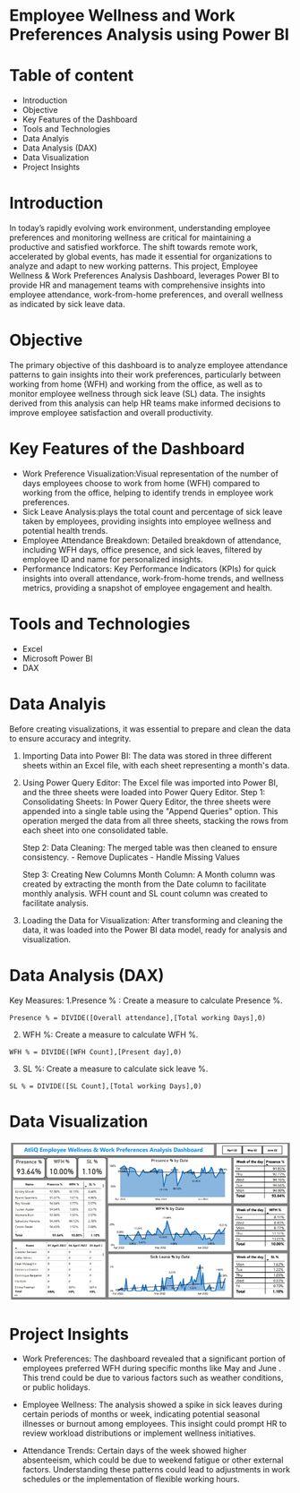 # Employee Wellness and Work Preferences Analysis using Power BI

# Table of content
- Introduction
- Objective
- Key Features of the Dashboard
- Tools and Technologies
- Data Analyis
- Data Analysis (DAX)
- Data Visualization
- Project Insights

# Introduction
In today’s rapidly evolving work environment, understanding employee preferences and monitoring wellness are critical for maintaining a productive and satisfied workforce. The shift towards remote work, accelerated by global events, has made it essential for organizations to analyze and adapt to new working patterns. This project, Employee Wellness & Work Preferences Analysis Dashboard, leverages Power BI to provide HR and management teams with comprehensive insights into employee attendance, work-from-home preferences, and overall wellness as indicated by sick leave data.

# Objective
The primary objective of this dashboard is to analyze employee attendance patterns to gain insights into their work preferences, particularly between working from home (WFH) and working from the office, as well as to monitor employee wellness through sick leave (SL) data. The insights derived from this analysis can help HR teams make informed decisions to improve employee satisfaction and overall productivity.

# Key Features of the Dashboard
- Work Preference Visualization:Visual representation of the number of days employees choose to work from home (WFH) compared to working from the office, helping to identify trends in 
  employee work preferences.
- Sick Leave Analysis:plays the total count and percentage of sick leave taken by employees, providing insights into employee wellness and potential health trends.
- Employee Attendance Breakdown: Detailed breakdown of attendance, including WFH days, office presence, and sick leaves, filtered by employee ID and name for personalized insights.
- Performance Indicators: Key Performance Indicators (KPIs) for quick insights into overall attendance, work-from-home trends, and wellness metrics, providing a snapshot of employee 
  engagement and health.

# Tools and Technologies
- Excel
- Microsoft Power BI
- DAX

# Data Analyis
Before creating visualizations, it was essential to prepare and clean the data to ensure accuracy and integrity.
1. Importing Data into Power BI: The data was stored in three different sheets within an Excel file, with each sheet representing a month's data.

2. Using Power Query Editor: The Excel file was imported into Power BI, and the three sheets were loaded into Power Query Editor.
   Step 1: Consolidating Sheets: In Power Query Editor, the three sheets were appended into a single table using the "Append Queries" option. This operation merged the data from all                 three sheets, stacking the rows from each sheet into one consolidated table.

   Step 2: Data Cleaning: The merged table was then cleaned to ensure consistency.
          - Remove Duplicates
          - Handle Missing Values
   
   Step 3: Creating New Columns
           Month Column: A Month column was created by extracting the month from the Date column to facilitate monthly analysis.
           WFH count and SL count column was created to facilitate analysis.

3. Loading the Data for Visualization: After transforming and cleaning the data, it was loaded into the Power BI data model, ready for analysis and visualization.

# Data Analysis (DAX)
Key Measures:
1.Presence % : Create a measure to calculate Presence %.
```
Presence % = DIVIDE([Overall attendance],[Total working Days],0)
```
2. WFH %: Create a measure to calculate WFH %.
```
WFH % = DIVIDE([WFH Count],[Present day],0)
```
3. SL %: Create a measure to calculate sick leave %.
```
SL % = DIVIDE([SL Count],[Total working Days],0)
```

# Data Visualization
![HR Analytics Dashboard](https://github.com/prajaktakadu11/Employee_Wellness_and_Work_Preferences_Analysis-using-Power_BI/blob/main/HR%20analytics%20dashboard.jpeg?raw=true)

# Project Insights
- Work Preferences:
The dashboard revealed that a significant portion of employees preferred WFH during specific months like May and June . This trend could be due to various factors such as weather conditions, or public holidays.

- Employee Wellness:
The analysis showed a spike in sick leaves during certain periods of months or week, indicating potential seasonal illnesses or burnout among employees. This insight could prompt HR to review workload distributions or implement wellness initiatives.

- Attendance Trends:
Certain days of the week showed higher absenteeism, which could be due to weekend fatigue or other external factors. Understanding these patterns could lead to adjustments in work schedules or the implementation of flexible working hours.
